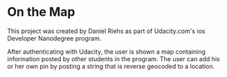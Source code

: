 # On the Map

This project was created by Daniel Riehs as part of Udacity.com's ios Developer Nanodegree program.

After authenticating with Udacity, the user is shown a map containing information posted by other students in the program. The user can add his or her own pin by posting a string that is reverse geocoded to a location.